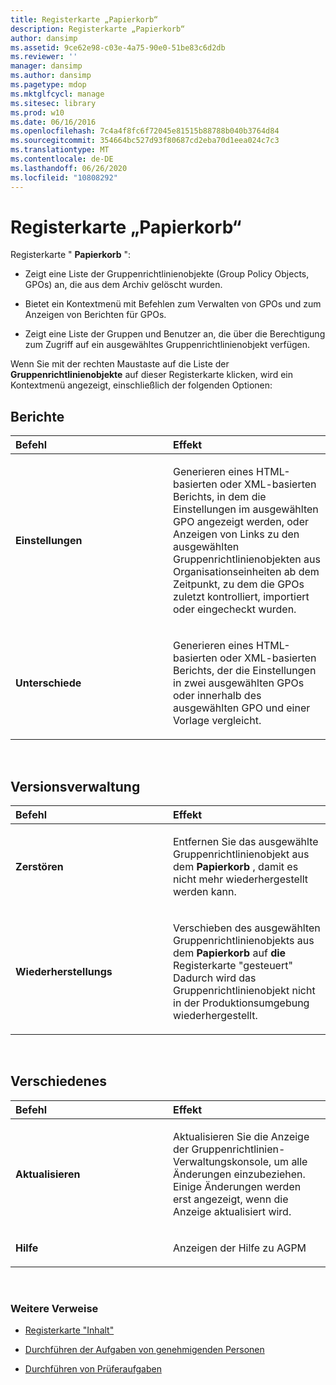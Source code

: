 ```yaml
---
title: Registerkarte „Papierkorb“
description: Registerkarte „Papierkorb“
author: dansimp
ms.assetid: 9ce62e98-c03e-4a75-90e0-51be83c6d2db
ms.reviewer: ''
manager: dansimp
ms.author: dansimp
ms.pagetype: mdop
ms.mktglfcycl: manage
ms.sitesec: library
ms.prod: w10
ms.date: 06/16/2016
ms.openlocfilehash: 7c4a4f8fc6f72045e81515b88788b040b3764d84
ms.sourcegitcommit: 354664bc527d93f80687cd2eba70d1eea024c7c3
ms.translationtype: MT
ms.contentlocale: de-DE
ms.lasthandoff: 06/26/2020
ms.locfileid: "10808292"
---
```

# Registerkarte „Papierkorb“


Registerkarte " **Papierkorb** ":

-   Zeigt eine Liste der Gruppenrichtlinienobjekte (Group Policy Objects, GPOs) an, die aus dem Archiv gelöscht wurden.

-   Bietet ein Kontextmenü mit Befehlen zum Verwalten von GPOs und zum Anzeigen von Berichten für GPOs.

-   Zeigt eine Liste der Gruppen und Benutzer an, die über die Berechtigung zum Zugriff auf ein ausgewähltes Gruppenrichtlinienobjekt verfügen.

Wenn Sie mit der rechten Maustaste auf die Liste der **Gruppenrichtlinienobjekte** auf dieser Registerkarte klicken, wird ein Kontextmenü angezeigt, einschließlich der folgenden Optionen:

## Berichte


<table>
<colgroup>
<col width="50%" />
<col width="50%" />
</colgroup>
<thead>
<tr class="header">
<th align="left">Befehl</th>
<th align="left">Effekt</th>
</tr>
</thead>
<tbody>
<tr class="odd">
<td align="left"><p><strong>Einstellungen</strong></p></td>
<td align="left"><p>Generieren eines HTML-basierten oder XML-basierten Berichts, in dem die Einstellungen im ausgewählten GPO angezeigt werden, oder Anzeigen von Links zu den ausgewählten Gruppenrichtlinienobjekten aus Organisationseinheiten ab dem Zeitpunkt, zu dem die GPOs zuletzt kontrolliert, importiert oder eingecheckt wurden.</p></td>
</tr>
<tr class="even">
<td align="left"><p><strong>Unterschiede</strong></p></td>
<td align="left"><p>Generieren eines HTML-basierten oder XML-basierten Berichts, der die Einstellungen in zwei ausgewählten GPOs oder innerhalb des ausgewählten GPO und einer Vorlage vergleicht.</p></td>
</tr>
</tbody>
</table>

 

## Versionsverwaltung


<table>
<colgroup>
<col width="50%" />
<col width="50%" />
</colgroup>
<thead>
<tr class="header">
<th align="left">Befehl</th>
<th align="left">Effekt</th>
</tr>
</thead>
<tbody>
<tr class="odd">
<td align="left"><p><strong>Zerstören</strong></p></td>
<td align="left"><p>Entfernen Sie das ausgewählte Gruppenrichtlinienobjekt aus dem <strong> Papierkorb </strong> , damit es nicht mehr wiederhergestellt werden kann.</p></td>
</tr>
<tr class="even">
<td align="left"><p><strong>Wiederherstellungs</strong></p></td>
<td align="left"><p>Verschieben des ausgewählten Gruppenrichtlinienobjekts aus dem <strong> Papierkorb </strong> auf <strong> die </strong> Registerkarte "gesteuert" Dadurch wird das Gruppenrichtlinienobjekt nicht in der Produktionsumgebung wiederhergestellt.</p></td>
</tr>
</tbody>
</table>

 

## Verschiedenes


<table>
<colgroup>
<col width="50%" />
<col width="50%" />
</colgroup>
<thead>
<tr class="header">
<th align="left">Befehl</th>
<th align="left">Effekt</th>
</tr>
</thead>
<tbody>
<tr class="odd">
<td align="left"><p><strong>Aktualisieren</strong></p></td>
<td align="left"><p>Aktualisieren Sie die Anzeige der Gruppenrichtlinien-Verwaltungskonsole, um alle Änderungen einzubeziehen. Einige Änderungen werden erst angezeigt, wenn die Anzeige aktualisiert wird.</p></td>
</tr>
<tr class="even">
<td align="left"><p><strong>Hilfe</strong></p></td>
<td align="left"><p>Anzeigen der Hilfe zu AGPM</p></td>
</tr>
</tbody>
</table>

 

### Weitere Verweise

-   [Registerkarte "Inhalt"](contents-tab.md)

-   [Durchführen der Aufgaben von genehmigenden Personen](performing-approver-tasks.md)

-   [Durchführen von Prüferaufgaben](performing-reviewer-tasks.md)

 

 





